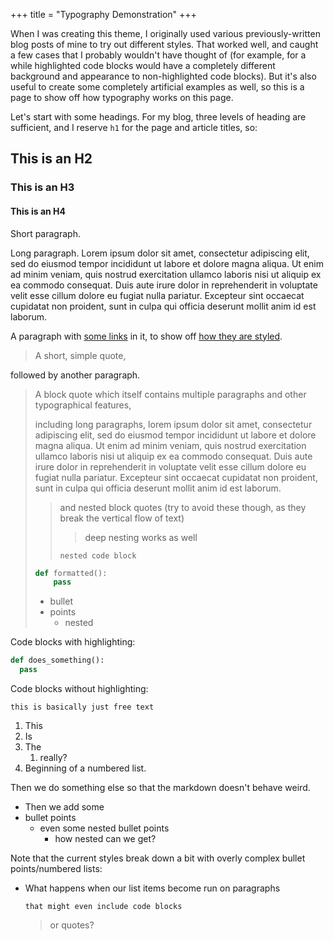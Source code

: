 +++
title = "Typography Demonstration"
+++

When I was creating this theme, I originally used various previously-written blog posts of mine to try out different styles. That worked well, and caught a few cases that I probably wouldn't have thought of (for example, for a while highlighted code blocks would have a completely different background and appearance to non-highlighted code blocks). But it's also useful to create some completely artificial examples as well, so this is a page to show off how typography works on this page.

Let's start with some headings. For my blog, three levels of heading are sufficient, and I reserve `h1` for the page and article titles, so:

## This is an H2

### This is an H3

#### This is an H4

Short paragraph.

Long paragraph. Lorem ipsum dolor sit amet, consectetur adipiscing elit, sed do eiusmod tempor incididunt ut labore et dolore magna aliqua. Ut enim ad minim veniam, quis nostrud exercitation ullamco laboris nisi ut aliquip ex ea commodo consequat. Duis aute irure dolor in reprehenderit in voluptate velit esse cillum dolore eu fugiat nulla pariatur. Excepteur sint occaecat cupidatat non proident, sunt in culpa qui officia deserunt mollit anim id est laborum.

A paragraph with [some links](http://example.com) in it, to show off [how they are styled](http://example.com).

> A short, simple quote,

followed by another paragraph.

> A block quote which itself contains multiple paragraphs and other typographical features,
>
> including long paragraphs, lorem ipsum dolor sit amet, consectetur adipiscing elit, sed do eiusmod tempor incididunt ut labore et dolore magna aliqua. Ut enim ad minim veniam, quis nostrud exercitation ullamco laboris nisi ut aliquip ex ea commodo consequat. Duis aute irure dolor in reprehenderit in voluptate velit esse cillum dolore eu fugiat nulla pariatur. Excepteur sint occaecat cupidatat non proident, sunt in culpa qui officia deserunt mollit anim id est laborum.
>
> > and nested block quotes (try to avoid these though, as they break the vertical flow of text)
> >
> > > deep nesting works as well
> >
> > ```
> > nested code block
> > ```
>
> ```python
> def formatted():
>     pass
> ```
>
> - bullet
> - points
>   - nested

Code blocks with highlighting:

```python
def does_something():
  pass
```

Code blocks without highlighting:

```
this is basically just free text
```

1. This
2. Is
3. The
   1. really?
4. Beginning of a numbered list.

Then we do something else so that the markdown doesn't behave weird.

- Then we add some
- bullet points
  - even some nested bullet points
    - how nested can we get?

Note that the current styles break down a bit with overly complex bullet points/numbered lists:

- What happens when our list items become run on paragraphs

  ```
  that might even include code blocks
  ```

  > or quotes?
